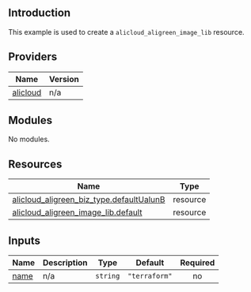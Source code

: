 ## Introduction

This example is used to create a `alicloud_aligreen_image_lib` resource.

<!-- BEGIN_TF_DOCS -->
## Providers

| Name | Version |
|------|---------|
| <a name="provider_alicloud"></a> [alicloud](#provider\_alicloud) | n/a |

## Modules

No modules.

## Resources

| Name | Type |
|------|------|
| [alicloud_aligreen_biz_type.defaultUalunB](https://registry.terraform.io/providers/aliyun/alicloud/latest/docs/resources/aligreen_biz_type) | resource |
| [alicloud_aligreen_image_lib.default](https://registry.terraform.io/providers/aliyun/alicloud/latest/docs/resources/aligreen_image_lib) | resource |

## Inputs

| Name | Description | Type | Default | Required |
|------|-------------|------|---------|:--------:|
| <a name="input_name"></a> [name](#input\_name) | n/a | `string` | `"terraform"` | no |
<!-- END_TF_DOCS -->
